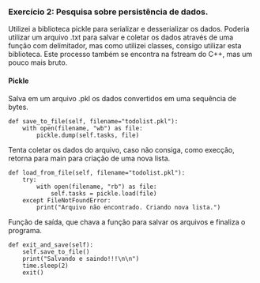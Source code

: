 ### Exercício 2: Pesquisa sobre persistência de dados.

Utilizei a biblioteca pickle para serializar e desserializar os dados. Poderia utilizar um arquivo .txt para salvar e coletar os dados através de uma função com delimitador, mas como utilizei classes, consigo utilizar esta biblioteca. Este processo também se encontra na fstream do C++, mas um pouco mais bruto.

#### Pickle

Salva em um arquivo .pkl os dados convertidos em uma sequência de bytes.

    def save_to_file(self, filename="todolist.pkl"):
        with open(filename, "wb") as file:
            pickle.dump(self.tasks, file)

Tenta coletar os dados do arquivo, caso não consiga, como execção, retorna para main para criação de uma nova lista.

    def load_from_file(self, filename="todolist.pkl"):
        try:
            with open(filename, "rb") as file:
                self.tasks = pickle.load(file)
        except FileNotFoundError:
            print("Arquivo não encontrado. Criando nova lista.")

Função de saída, que chava a função para salvar os arquivos e finaliza o programa.

    def exit_and_save(self):
        self.save_to_file()
        print("Salvando e saindo!!!\n\n")
        time.sleep(2)
        exit()